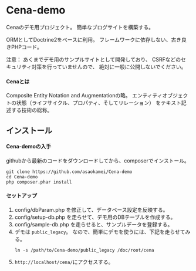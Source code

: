 Cena-demo
=========

Cenaのデモ用プロジェクト。
簡単なブログサイトを構築する。

ORMとしてDoctrine2をベースに利用。
フレームワークに依存しない、古き良きPHPコード。

注意：
あくまでデモ用のサンプルサイトとして開発しており、
CSRFなどのセキュリティ対策を行っていませんので、
絶対に一般に公開しないでください。

#### Cenaとは

Composite Entity Notation and Augmentationの略。
エンティティオブジェクトの状態（ライフサイクル、プロパティ、そしてリレーション）
をテキスト記述する技術の総称。


インストール
----------

#### Cena-demoの入手

githubから最新のコードをダウンロードしてから、composerでインストール。

```
git clone https://github.com/asaokamei/Cena-demo
cd Cena-demo
php composer.phar install
```

#### セットアップ

1.  config/dbParam.php を修正して、データベース設定を反映する。
2.  config/setup-db.php を走らせて、デモ用のDBテーブルを作成する。
3.  config/sample-db.php を走らせると、サンプルデータを登録する。
4.  デモは ```public_legacy```。
    なので、簡単にデモを使うには、下記を走らせてみる。
    ```
    ln -s /path/to/Cena-demo/public_legacy /doc/root/cena
    ```
5.  ```http://localhost/cena/```にアクセスする。

